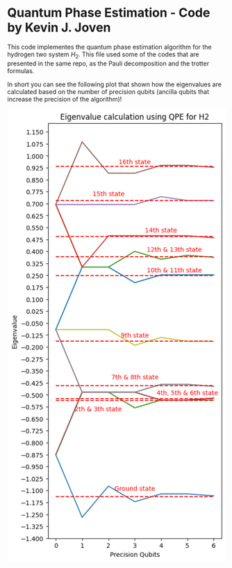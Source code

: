 # Quantum Phase Estimation - Code by Kevin J. Joven

This code implementes the quantum phase estimation algorithm for the hydrogen two system $H_2$. This file used some of the codes that are presented in the same repo, as the Pauli decomposition and the trotter formulas.

In short you can see the following plot that shown how the eigenvalues are calculated based on the number of precision qubits (ancilla qubits that increase the precision of the algorithm)!

<div align="center">
    <img src="h2_eigenvalues_QPE.png" width="600">
</div>
